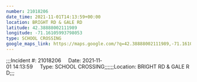 ```yaml
---
number: 21018206
date_time: 2021-11-01T14:13:59+00:00
location: BRIGHT RD & GALE RD
latitude: 42.38888002111989
longitude: -71.16105993798053
type: SCHOOL CROSSING
google_maps_link: https://maps.google.com/?q=42.38888002111989,-71.16105993798053
---
```


;;;Incident #: 21018206     Date: 2021‐11‐01 14:13:59     Type: SCHOOL CROSSING;;;;;;Location: BRIGHT RD & GALE RD;;;
